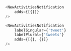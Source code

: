 ```js { "props": { "adds": [1] } }
<NewActivitiesNotification 
    adds={[{}]}
/>
```

```js
<NewActivitiesNotification
    labelSingular={'tweet'}
    labelPlural={'tweets'}
    adds={[{}, {}]}
/>
```